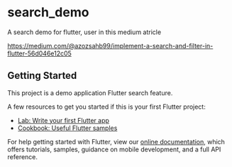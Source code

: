 # search_demo

A search demo for flutter, user in this medium atricle 

https://medium.com/@azozsahb99/implement-a-search-and-filter-in-flutter-56d046e12c05 


## Getting Started

This project is a demo application  Flutter search feature.

A few resources to get you started if this is your first Flutter project:

- [Lab: Write your first Flutter app](https://flutter.dev/docs/get-started/codelab)
- [Cookbook: Useful Flutter samples](https://flutter.dev/docs/cookbook)

For help getting started with Flutter, view our
[online documentation](https://flutter.dev/docs), which offers tutorials,
samples, guidance on mobile development, and a full API reference.
